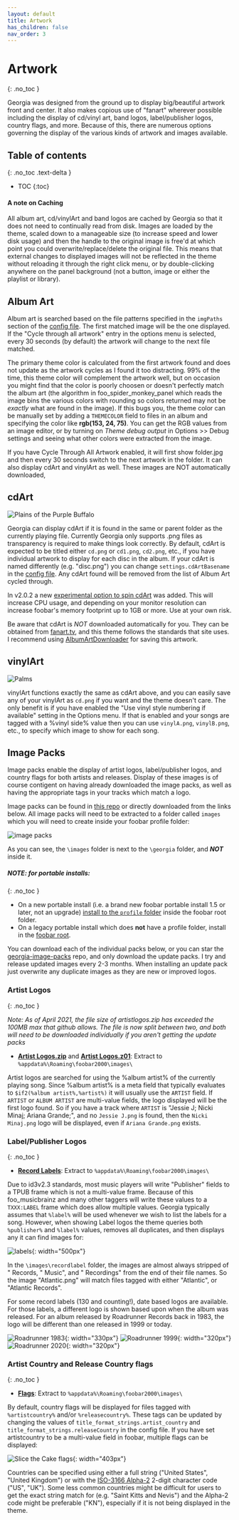 ```yaml
---
layout: default
title: Artwork
has_children: false
nav_order: 3
---
```

# Artwork
{: .no_toc }

Georgia was designed from the ground up to display big/beautiful artwork front and center. It also makes copious use of "fanart" wherever possible including the display of cd/vinyl art, band logos, label/publisher logos, country flags, and more. Because of this, there are numerous options governing the display of the various kinds of artwork and images available.

## Table of contents
{: .no_toc .text-delta }

* TOC
{:toc}

#### A note on Caching

All album art, cd/vinylArt and band logos are cached by Georgia so that it does not need to continually read from disk. Images are loaded by the theme, scaled down to a manageable size (to increase speed and lower disk usage) and then the handle to the original image is free'd at which point you could overwrite/replace/delete the original file. This means that external changes to displayed images will not be reflected in the theme without reloading it through the right click menu, or by double-clicking anywhere on the panel background (not a button, image or either the playlist or library).

## Album Art

Album art is searched based on the file patterns specified in the `imgPaths` section of the [config file](configuration.html#configuration-sections). The first matched image will be the one displayed. If the "Cycle through all artwork" entry in the options menu is selected, every 30 seconds (by default) the artwork will change to the next file matched.

The primary theme color is calculated from the first artwork found and does not update as the artwork cycles as I found it too distracting. 99% of the time, this theme color will complement the artwork well, but on occasion you might find that the color is poorly choosen or doesn't perfectly match the album art (the algorithm in foo_spider_monkey_panel which reads the image bins the various colors with rounding so colors returned may not be _exactly_ what are found in the image). If this bugs you, the theme color can be manually set by adding a `THEMECOLOR` field to files in an album and specifying the color like **rgb(153, 24, 75)**. You can get the RGB values from an image editor, or by turning on *Theme debug output* in Options >> Debug settings and seeing what other colors were extracted from the image.

If you have Cycle Through All Artwork enabled, it will first show folder.jpg and then every 30 seconds switch to the next artwork in the folder. It can also display cdArt and vinylArt as well. These images are NOT automatically downloaded,

## cdArt

![Plains of the Purple Buffalo](https://user-images.githubusercontent.com/2282004/109050573-28b8a800-769f-11eb-9346-7ee484d4eb27.png)

Georgia can display cdArt if it is found in the same or parent folder as the currently playing file. Currently Georgia only supports .png files as transparency is required to make things look correctly. By default, cdArt is expected to be titled either `cd.png` or `cd1.png`, `cd2.png`, etc., if you have individual artwork to display for each disc in the album. If your cdArt is named differently (e.g. "disc.png") you can change `settings.cdArtBasename` in the [config file](configuration.html). Any cdArt found will be removed from the list of Album Art cycled through.

In v2.0.2 a new [experimental option to spin cdArt](https://user-images.githubusercontent.com/2282004/112576303-0316df80-8dc0-11eb-822d-398bba2603d0.png) was added. This will increase CPU usage, and depending on your monitor resolution can increase foobar's memory footprint up to 1GB or more. Use at your own risk.

Be aware that cdArt is *NOT* downloaded automatically for you. They can be obtained from [fanart.tv](https://fanart.tv), and this theme follows the standards that site uses. I recommend using [AlbumArtDownloader](https://sourceforge.net/projects/album-art/) for saving this artwork.

## vinylArt

![Palms](https://user-images.githubusercontent.com/2282004/109051524-3de20680-76a0-11eb-9ad1-2f4df93a0980.png)

vinylArt functions exactly the same as cdArt above, and you can easily save any of your vinylArt as `cd.png` if you want and the theme doesn't care. The only benefit is if you have enabled the "Use vinyl style numbering if available" setting in the Options menu. If that is enabled and your songs are tagged with a %vinyl side% value then you can use `vinylA.png`, `vinylB.png`, etc., to specify which image to show for each song.

## Image Packs

Image packs enable the display of artist logos, label/publisher logos, and country flags for both artists and releases. Display of these images is of course contigent on having already downloaded the image packs, as well as having the appropriate tags in your tracks which match a logo.

Image packs can be found in [this repo](https://github.com/kbuffington/georgia-image-packs) or directly downloaded from the links below. All image packs will need to be extracted to a folder called `images` which you will need to create inside your foobar profile folder:

![image packs](https://user-images.githubusercontent.com/2282004/109053092-f492b680-76a1-11eb-807f-8cb973df24a7.png)

As you can see, the `\images` folder is next to the `\georgia` folder, and _**NOT**_ inside it.

##### NOTE: for portable installs:
{: .no_toc }
* On a new portable install (i.e. a brand new foobar portable install 1.5 or later, not an upgrade) [install to the `profile` folder](https://user-images.githubusercontent.com/2282004/115901262-8f9bd880-a426-11eb-84b7-bd0f6961df78.png) inside the foobar root folder.
* On a legacy portable install which does **not** have a profile folder, install in the [foobar root](https://user-images.githubusercontent.com/2282004/112567951-b6c3a380-8daf-11eb-82af-c9f842e5d2bd.png).

You can download each of the individual packs below, or you can star the [georgia-image-packs](https://github.com/kbuffington/georgia-image-packs) repo, and only download the update packs. I try and release updated images every 2-3 months. When installing an update pack just overwrite any duplicate images as they are new or improved logos.

### Artist Logos
{: .no_toc }

*Note: As of April 2021, the file size of artistlogos.zip has exceeded the 100MB max that github allows. The file is now split between two, and both will need to be downloaded individually if you aren't getting the update packs*

* **[Artist Logos.zip](https://github.com/kbuffington/georgia-image-packs/raw/master/artistlogos.zip)** and **[Artist Logos.z01](https://github.com/kbuffington/georgia-image-packs/raw/master/artistlogos.z01)**: Extract to `%appdata%\Roaming\foobar2000\images\`

Artist logos are searched for using the %album artist% of the currently playing song. Since %album artist% is a meta field that typically evaluates to `$if2(%album artist%,%artist%)` it will usually use the `ARTIST` field. If `ARTIST` or `ALBUM ARTIST` are multi-value fields, the logo displayed will be the first logo found. So if you have a track where `ARTIST` is "Jessie J; Nicki Minaj; Ariana Grande;", and no `Jessie J.png` is found, then the `Nicki Minaj.png` logo will be displayed, even if `Ariana Grande.png` exists.

### Label/Publisher Logos
{: .no_toc }

* **[Record Labels](https://github.com/kbuffington/georgia-image-packs/raw/master/recordlabel.zip)**: Extract to `%appdata%\Roaming\foobar2000\images\`

Due to id3v2.3 standards, most music players will write "Publisher" fields to a TPUB frame which is not a multi-value frame. Because of this foo_musicbrainz and many other taggers will write these values to a `TXXX:LABEL` frame which does allow multiple values. Georgia typically assumes that `%label%` will be used whenever we wish to list the labels for a song. However, when showing Label logos the theme queries both `%publisher%` and `%label%` values, removes all duplicates, and then displays any it can find images for:

![labels](https://user-images.githubusercontent.com/2282004/109057481-66b9ca00-76a7-11eb-8e31-80afa42ef4bf.png){: width="500px"}

In the `\images\recordlabel` folder, the images are almost always stripped of " Records, " Music", and " Recordings" from the end of their file names. So the image "Atlantic.png" will match files tagged with either "Atlantic", or "Atlantic Records".

For some record labels (130 and counting!), date based logos are available. For those labels, a different logo is shown based upon when the album was released. For an album released by Roadrunner Records back in 1983, the logo will be different than one released in 1999 or today.

![Roadrunner 1983](https://user-images.githubusercontent.com/2282004/109065840-cb7a2200-76b1-11eb-8590-1e5750a9c3a2.png){: width="330px"}
![Roadrunner 1999](https://user-images.githubusercontent.com/2282004/109065874-daf96b00-76b1-11eb-868b-4d312c0f9453.png){: width="320px"}
![Roadrunner 2020](https://user-images.githubusercontent.com/2282004/109066049-198f2580-76b2-11eb-8b8b-64deef1552f6.png){: width="320px"}

### Artist Country and Release Country flags
{: .no_toc }

* **[Flags](https://github.com/kbuffington/georgia-image-packs/raw/master/flags.zip)**: Extract to `%appdata%\Roaming\foobar2000\images\`

By default, country flags will be displayed for files tagged with `%artistcountry%` and/or `%releasecountry%`. These tags can be updated by changing the values of `title_format_strings.artist_country` and `title_format_strings.releaseCountry` in the config file. If you have set artistcountry to be a multi-value field in foobar, multiple flags can be displayed:

![Slice the Cake flags](https://user-images.githubusercontent.com/2282004/109066344-8dc9c900-76b2-11eb-84a8-57c2dc6e5d7f.png){: width="403px"}

Countries can be specified using either a full string ("United States", "United Kingdom") or with the [ISO-3166 Alpha-2](https://en.wikipedia.org/wiki/ISO_3166-1_alpha-2) 2-digit character code ("US", "UK"). Some less common countries might be difficult for users to get the exact string match for (e.g. "Saint Kitts and Nevis") and the Alpha-2 code might be preferable ("KN"), especially if it is not being displayed in the theme.